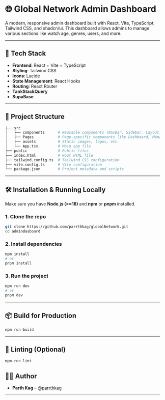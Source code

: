 # 🌐 Global Network Admin Dashboard

A modern, responsive admin dashboard built with React, Vite, TypeScript, Tailwind CSS, and shadcn/ui. This dashboard allows admins to manage various sections like watch age, genres, users, and more.

---

## 🚀 Tech Stack

- **Frontend**: React + Vite + TypeScript
- **Styling**: Tailwind CSS
- **Icons**: Lucide
- **State Management**: React Hooks
- **Routing**: React Router
- **TankStackQuery**
- **SupaBase**
  

---

## 📁 Project Structure

```bash
├── src
│   ├── components      # Reusable components (Navbar, Sidebar, Layout, etc.)
│   ├── Pages           # Page-specific components like Dashboard, ManageWatchAge
│   ├── assets          # Static images, logos, etc.
│   └── App.tsx         # Main app file
├── public              # Public files
├── index.html          # Root HTML file
├── tailwind.config.ts  # Tailwind CSS configuration
├── vite.config.ts      # Vite configuration
└── package.json        # Project metadata and scripts
```

---

## 🛠️ Installation & Running Locally

Make sure you have **Node.js (>=18)** and **npm** or **pnpm** installed.

### 1. Clone the repo

```bash
git clone https://github.com/parrthkag/globalNetwork.git
cd admindasboard
```

### 2. Install dependencies

```bash
npm install
# or
pnpm install
```

### 3. Run the project

```bash
npm run dev
# or
pnpm dev
```

---

## 📦 Build for Production

```bash
npm run build
```

---

## 🧪 Linting (Optional)

```bash
npm run lint
```

## 🧑‍💻 Author

- **Parth Kag** – [@parrthkag](https://github.com/parrthkag)

---


